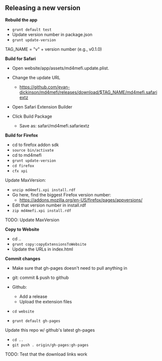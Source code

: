 Releasing a new version
-----------------------
**Rebuild the app**
* `grunt default test`
* Update version number in package.json
* `grunt update-version`

TAG_NAME = "v" + version number (e.g., v0.1.0)

**Build for Safari**

* Open website/app/assets/md4mefi.update.plist. 
* Change the update URL
    - https://github.com/evan-dickinson/md4mefi/releases/download/$TAG_NAME/md4mefi.safariextz

* Open Safari Extension Builder
* Click Build Package
    - Save as: safari/md4mefi.safariextz

**Build for Firefox**

* cd to firefox addon sdk
* `source bin/activate`
* cd to md4mefi
* `grunt update-version`
* `cd firefox`
* `cfx xpi`

Update MaxVersion:
* `unzip md4mefi.xpi install.rdf`
* Go here, find the biggest Firefox version number:
    - https://addons.mozilla.org/en-US/firefox/pages/appversions/
* Edit that version number in install.rdf
* `zip md4mefi.xpi install.rdf`

<!-- * `cfx xpi --update-link https://github.com/evan-dickinson/md4mefi/releases/download/$TAG_NAME/md4mefi.xpi --update-url https://evan-dickinson.github.io/md4mefi/assets/md4mefi.update.rdf`
    - update-link is the uri for downloading the new verson
    - update-url is the uri with info about a new version's availability -->

<!-- Sign the extension:

* `unzip md4mefi.xpi install.rdf`
* Open the McCoy application
* Click on the md4mefi certificate
* Click Install button. Choose install.rdf
* Click Sign button. Choose md4mefi.update.rdf
* `zip md4mefi.xpi install.rdf`
* `rm install.rdf`
* `sha1sum md4mefi.xpi`
* Update the hash in md4mefi.update.xpi -->

TODO: Update MaxVersion

**Copy to Website**
* cd ..
* `grunt copy:copyExtensionsToWebsite`
* Update the URLs in index.html

**Commit changes**
* Make sure that gh-pages doesn't need to pull anything in

* git: commit & push to github
* Github: 
    - Add a release
    - Upload the extension files

* `cd website`
* `grunt default gh-pages`

Update this repo w/ github's latest gh-pages
* `cd ..`
* `git push . origin/gh-pages:gh-pages`

TODO: Test that the download links work
